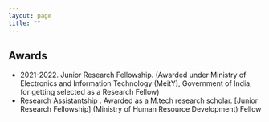 ```yaml
---
layout: page
title: "" 
---
```

## Awards
<!-- - 2022-. Conference Travel Grant, UAI'22, AISTATS'22, ICML'22, NeuRips'22 
- Jan 2022. Meta Research PhD Fellowship Finalist : AI HW/SW co-design. [Press Release](https://research.facebook.com/blog/2022/2/announcing-the-recipients-of-the-2022-meta-phd-research-fellowship/) -->
- 2021-2022. Junior Research Fellowship. (Awarded under Ministry of Electronics and Information Technology (MeitY), Government of India, for getting selected as a Research Fellow)   
- Research Assistantship . Awarded as a M.tech research scholar. [Junior Research Fellowship] (Ministry of Human Resource Development) Fellow 
